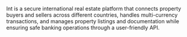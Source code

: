 Int is a secure international real estate platform that connects property buyers and sellers across different countries, handles multi-currency transactions, and manages property listings and documentation while ensuring safe banking operations through a user-friendly API.
